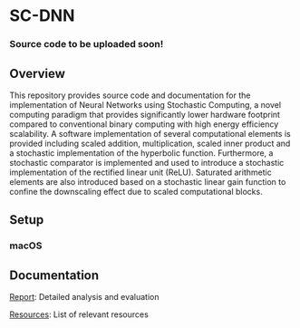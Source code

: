 # SC-DNN

### Source code to be uploaded soon! 

## Overview
This repository provides source code and documentation for the implementation of Neural Networks using Stochastic Computing, a novel computing paradigm that provides significantly lower hardware footprint compared to conventional binary computing with high energy efficiency scalability. A software implementation of several computational elements is provided including scaled addition, multiplication, scaled inner product and a stochastic implementation of the hyperbolic function. Furthermore, a stochastic comparator is implemented and used to introduce a stochastic implementation of the rectified linear unit (ReLU). Saturated arithmetic elements are also introduced based on a stochastic linear gain function to confine the downscaling effect due to scaled computational blocks.  

## Setup 

### macOS

## Documentation
[Report](https://github.com/adamosSol/SC-DNN/blob/master/docs/Report.pdf): Detailed analysis and evaluation  

[Resources](https://github.com/adamosSol/SC-DNN/blob/master/Resources.md): List of relevant resources
